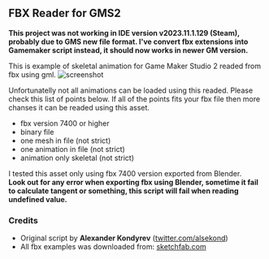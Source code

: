 ## FBX Reader for GMS2
**This project was not working in IDE version v2023.11.1.129 (Steam), probably due to GMS new file format. I've convert fbx extensions into Gamemaker script instead, it should now works in newer GM version.**

This is example of skeletal animation for Game Maker Studio 2 readed from fbx using gml.
![screenshot](https://i.imgur.com/vqBnRhg.jpg)

Unfortunatelly not all animations can be loaded using this readed. Please check this list of points below. If all of the points fits your fbx file then more chanses it can be readed using this asset.
* fbx version 7400 or higher
* binary file
* one mesh in file (not strict)
* one animation in file (not strict)
* animation only skeletal (not strict)

I tested this asset only using fbx 7400 version exported from Blender.  
**Look out for any error when exporting fbx using Blender, sometime it fail to calculate tangent or something, this script will fail when reading undefined value.**

### Credits
* Original script by **Alexander Kondyrev** ([twitter.com/alsekond](https://twitter.com/alsekond))
* All fbx examples was downloaded from: [sketchfab.com](https://sketchfab.com)
